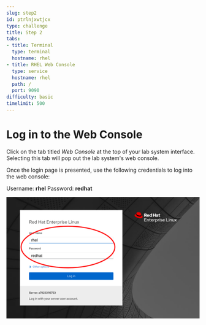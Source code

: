 ```yaml
---
slug: step2
id: ptrlnjxwtjcx
type: challenge
title: Step 2
tabs:
- title: Terminal
  type: terminal
  hostname: rhel
- title: RHEL Web Console
  type: service
  hostname: rhel
  path: /
  port: 9090
difficulty: basic
timelimit: 500
---
```

# Log in to the Web Console

Click on the tab titled *Web Console* at the top of  your lab system interface.
Selecting this tab will pop out the lab system's web console.

Once the login page is presented, use the following credentials to log into the web console:

Username: __rhel__
Password: __redhat__

![Web Console Login](../assets/Web-console-login.png)
